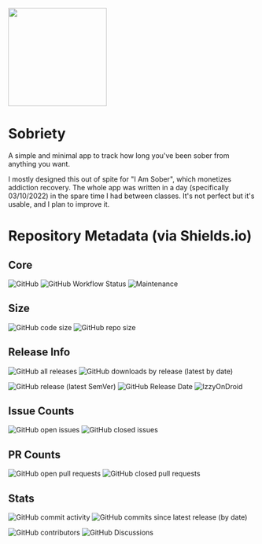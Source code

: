 <a href="https://apt.izzysoft.de/fdroid/index/apk/com.katiearose.sobriety"><img src="https://gitlab.com/IzzyOnDroid/repo/-/raw/master/assets/IzzyOnDroid.png" width="200em"/></a>

# Sobriety

A simple and minimal app to track how long you've been sober from anything you want.

I mostly designed this out of spite for "I Am Sober", which monetizes addiction recovery. The whole app was written in a day (specifically 03/10/2022) in the spare time I had between classes. It's not perfect but it's usable, and I plan to improve it.

# Repository Metadata (via Shields.io)
## Core
![GitHub](https://img.shields.io/github/license/KiARC/Sobriety?style=for-the-badge?)
![GitHub Workflow Status](https://img.shields.io/github/workflow/status/KiARC/Sobriety/Android%20CI?label=CI&style=for-the-badge?)
![Maintenance](https://img.shields.io/maintenance/yes/2022?style=for-the-badge?)
## Size
![GitHub code size](https://img.shields.io/github/languages/code-size/KiARC/Sobriety?style=for-the-badge?)
![GitHub repo size](https://img.shields.io/github/repo-size/KiARC/Sobriety?style=for-the-badge?)
## Release Info
![GitHub all releases](https://img.shields.io/github/downloads/KiARC/Sobriety/total?style=for-the-badge&label=Downloads%20%28All%20Releases%29?)
![GitHub downloads by release (latest by date)](https://img.shields.io/github/downloads/KiARC/Sobriety/latest/total?style=for-the-badge&label=Downloads%20%28Latest%20Release%29?)

![GitHub release (latest SemVer)](https://img.shields.io/github/v/release/KiARC/Sobriety?label=Latest%20Release&sort=semver&style=for-the-badge?)
![GitHub Release Date](https://img.shields.io/github/release-date/KiARC/Sobriety?label=Latest%20Release%20Date&style=for-the-badge&sort=semver?)
![IzzyOnDroid](https://img.shields.io/endpoint?url=https://apt.izzysoft.de/fdroid/api/v1/shield/com.katiearose.sobriety&label=IzzyOnDroid&style=for-the-badge?)
## Issue Counts
![GitHub open issues](https://img.shields.io/github/issues-raw/KiARC/Sobriety?style=for-the-badge?)
![GitHub closed issues](https://img.shields.io/github/issues-closed-raw/KiARC/Sobriety?style=for-the-badge?)
## PR Counts
![GitHub open pull requests](https://img.shields.io/github/issues-pr-raw/KiARC/Sobriety?style=for-the-badge?)
![GitHub closed pull requests](https://img.shields.io/github/issues-pr-closed-raw/KiARC/Sobriety?style=for-the-badge?)
## Stats
![GitHub commit activity](https://img.shields.io/github/commit-activity/w/KiARC/Sobriety?style=for-the-badge?)
![GitHub commits since latest release (by date)](https://img.shields.io/github/commits-since/KiARC/Sobriety/latest?style=for-the-badge?)

![GitHub contributors](https://img.shields.io/github/contributors/KiARC/Sobriety?style=for-the-badge?)
![GitHub Discussions](https://img.shields.io/github/discussions/KiARC/Sobriety?style=for-the-badge?)
